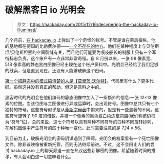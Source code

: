 # 破解黑客日 io 光明会

> 原文：<https://hackaday.com/2015/12/16/decypering-the-hackaday-io-illuminati/>

几个月前，[在 hackaday.io](https://hackaday.io/conspiracy) 上弹出了一个奇怪的账号。不管是谁在幕后操纵，他的基地都在德国的比勒费尔德——[一个不存在的地方](https://en.wikipedia.org/wiki/Bielefeld_Conspiracy)。他们在某种程度上与贝伦斯坦/贝伦斯坦熊的空间裂缝有关，而且他们可能要为嘎吱船长的制服上只有三个军衔标志负责。这个账户有一点非常非常奇怪。自 8 月份以来，一张 98 像素宽、518 像素高的静态黑白图像已经出现在这个账户资料中。光明会已经给了我们足够的线索，但是直到现在，还没有人能够破解这个密码。

[第一个把静态中的模式搞清楚的人是【莫里茨·沃尔特】](https://hackaday.io/project/8762-itanimulli-code-crackers)。代码里有什么？更多代码。虽然这并没有真正的帮助，但这是意料之中的。

黑客时代的光明会在他们编码的静态图像中加入了一条额外的信息:一张 12×12 像素的位图。当该位图与主图像进行异或运算时，会出现符号。图像中总共只有七个独特的符号。这些符号似乎是从[菲斯字母表](http://www.ign.com/wikis/fez/Fez_Alphabet)中偷来的，但是有一些显著的不同。这些符号旋转了 90 度的倍数，并被一个像素的黑色或白色边框包围(我们称该边框为“符号”位)。总的来说，这七个符号以具有两种不同符号的四种不同旋转排列，在解码图像中产生符号的四十种唯一变化。此时需要注意的是 7*2*4 = 56。

到目前为止，破解光明会的密码阴谋遇到了障碍。光明会的档案里有一个死亡图像文件。除非该映像被重新托管，否则无法继续前进。不过，这不会阻止人们的尝试:hackaday.io 上的聊天频道一直在热议这些新解密的图像。希望随着时间的推移，有人会明白这一切意味着什么。